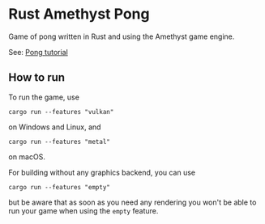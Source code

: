 # Rust Amethyst Pong

Game of pong written in Rust and using the Amethyst game engine.

See: [Pong tutorial](https://book.amethyst.rs/stable/pong-tutorial.html)

## How to run

To run the game, use

```
cargo run --features "vulkan"
```

on Windows and Linux, and

```
cargo run --features "metal"
```

on macOS.

For building without any graphics backend, you can use

```
cargo run --features "empty"
```

but be aware that as soon as you need any rendering you won't be able to run your game when using
the `empty` feature.
